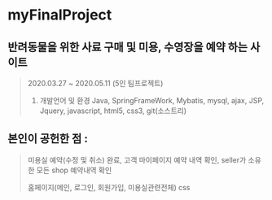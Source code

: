 # myFinalProject
## 반려동물을 위한 사료 구매 및 미용, 수영장을 예약 하는 사이트
> 2020.03.27 ~ 2020.05.11 (5인 팀프로젝트)
> 1. 개발언어 및 환경
> Java, SpringFrameWork, Mybatis, mysql, ajax, JSP, Jquery, javascript, html5, css3, git(소스트리)
## 본인이 공헌한 점 :
> 미용실 예약(수정 및 취소) 완료, 고객 마이페이지 예약 내역 확인, seller가 소유한 모든 shop 예약내역 확인
> 
> 홈페이지(메인, 로그인, 회원가입, 미용실관련전체) css 



